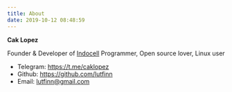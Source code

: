 ```yaml
---
title: About
date: 2019-10-12 08:48:59
---
```


**Cak Lopez** 

Founder & Developer of [Indocell](https://indocell.farinside.com)
Programmer, Open source lover, Linux user

- Telegram: https://t.me/caklopez
- Github: https://github.com/lutfinn
- Email: lutfinn@gmail.com